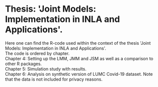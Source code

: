 # Thesis: 'Joint Models: Implementation in INLA and Applications'.
Here one can find the R-code used within the context of the thesis
'Joint Models: Implementation in INLA and Applications'.  
The code is ordered by chapter.  
Chapter 4: Setting up the LMM, JMM and JSM as well as a comparison to other R packages.    
Chapter 5: Simulation study with results.  
Chapter 6: Analysis on synthetic version of LUMC Covid-19 dataset. Note that the data is not included for privacy reasons.  
